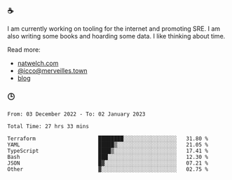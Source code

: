 ### ☕

I am currently working on tooling for the internet and promoting SRE. I am also writing some books and hoarding some data. I like thinking about time. 

Read more:

 - [natwelch.com](https://natwelch.com)
 - [@icco@merveilles.town](https://merveilles.town/@icco)
 - [blog](https://writing.natwelch.com)

### 🕒

<!--START_SECTION:waka-->

```text
From: 03 December 2022 - To: 02 January 2023

Total Time: 27 hrs 33 mins

Terraform                    ████████░░░░░░░░░░░░░░░░░   31.80 %
YAML                         █████▒░░░░░░░░░░░░░░░░░░░   21.05 %
TypeScript                   ████▒░░░░░░░░░░░░░░░░░░░░   17.41 %
Bash                         ███░░░░░░░░░░░░░░░░░░░░░░   12.30 %
JSON                         █▓░░░░░░░░░░░░░░░░░░░░░░░   07.21 %
Other                        ▓░░░░░░░░░░░░░░░░░░░░░░░░   02.75 %
```

<!--END_SECTION:waka-->
